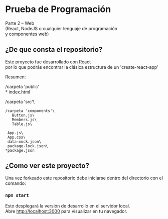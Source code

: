# Prueba de Programación

Parte 2 – Web\
(React, NodeJS o cualquier lenguaje de programación\
y componentes web)

## ¿De que consta el repositorio?

Este proyecto fue desarrollado con React\
por lo que podrás encontrar la clásica estructura de un 'create-react-app'
 
Resumen:

  /carpeta 'public'\
    * index.html

  /carpeta 'src'\

    /carpeta 'components'\
       Button.js\
       Members.js\
       Table.js\

     App.js\
     App.css\
     data-mock.json\
     package-lock.json\
    *package.json

## ¿Como ver este proyecto?

Una vez forkeado este repositorio debe iniciarse dentro del directorio con el comando:
### `npm start`
Esto desplegará la versión de desarrollo en el servidor local.\
Abre [http://localhost:3000](http://localhost:3000) para visualizar en tu navegador.